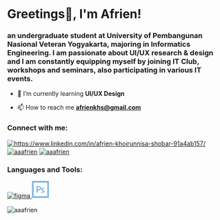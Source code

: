 <h1 align="lef">Greetings👋, I'm Afrien!</h1>
<h3 align="left">an undergraduate student at University of Pembangunan Nasional Veteran Yogyakarta, majoring in Informatics Engineering. I am passionate about UI/UX research & design and I am constantly equipping myself by joining IT Club, workshops and seminars, also participating in various IT events.</h3>

- 🌱 I’m currently learning **UI/UX Design**

- 📫 How to reach me **afrienkhs@gmail.com**

<h3 align="left">Connect with me:</h3>
<p align="left">
<a href="https://linkedin.com/in/https://www.linkedin.com/in/afrien-khoirunnisa-shobar-91a4ab157/" target="blank"><img align="center" src="https://raw.githubusercontent.com/rahuldkjain/github-profile-readme-generator/master/src/images/icons/Social/linked-in-alt.svg" alt="https://www.linkedin.com/in/afrien-khoirunnisa-shobar-91a4ab157/" height="30" width="40" /></a>
<a href="https://instagram.com/aaafrien" target="blank"><img align="center" src="https://raw.githubusercontent.com/rahuldkjain/github-profile-readme-generator/master/src/images/icons/Social/instagram.svg" alt="aaafrien" height="30" width="40" /></a>
<a href="https://dribbble.com/aaafrien" target="blank"><img align="center" src="https://raw.githubusercontent.com/rahuldkjain/github-profile-readme-generator/master/src/images/icons/Social/dribbble.svg" alt="aaafrien" height="30" width="40" /></a>
</p>

<h3 align="left">Languages and Tools:</h3>
<p align="left"> <a href="https://www.figma.com/" target="_blank" rel="noreferrer"> <img src="https://www.vectorlogo.zone/logos/figma/figma-icon.svg" alt="figma" width="40" height="40"/> </a> <a href="https://www.photoshop.com/en" target="_blank" rel="noreferrer"> <img src="https://raw.githubusercontent.com/devicons/devicon/master/icons/photoshop/photoshop-line.svg" alt="photoshop" width="40" height="40"/> </a> </p>

<p><img align="center" src="https://github-readme-stats.vercel.app/api/top-langs?username=aaafrien&show_icons=true&locale=en&layout=compact" alt="aaafrien" /></p>
